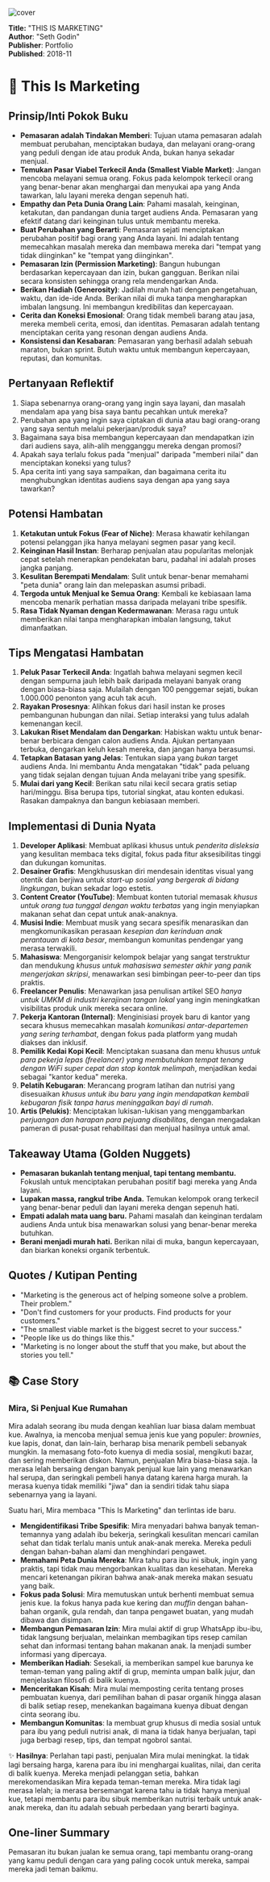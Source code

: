 
![cover](https://books.google.com/books/content?id=-AiFtwEACAAJ&printsec=frontcover&img=1&zoom=1&source=gbs_api)



**Title:** "THIS IS MARKETING"  
**Author**: "Seth Godin"  
**Publisher**: Portfolio  
**Published**: 2018-11  

# 📖 This Is Marketing

## Prinsip/Inti Pokok Buku
-   **Pemasaran adalah Tindakan Memberi**: Tujuan utama pemasaran adalah membuat perubahan, menciptakan budaya, dan melayani orang-orang yang peduli dengan ide atau produk Anda, bukan hanya sekadar menjual.
-   **Temukan Pasar Viabel Terkecil Anda (Smallest Viable Market)**: Jangan mencoba melayani semua orang. Fokus pada kelompok terkecil orang yang benar-benar akan menghargai dan menyukai apa yang Anda tawarkan, lalu layani mereka dengan sepenuh hati.
-   **Empathy dan Peta Dunia Orang Lain**: Pahami masalah, keinginan, ketakutan, dan pandangan dunia target audiens Anda. Pemasaran yang efektif datang dari keinginan tulus untuk membantu mereka.
-   **Buat Perubahan yang Berarti**: Pemasaran sejati menciptakan perubahan positif bagi orang yang Anda layani. Ini adalah tentang memecahkan masalah mereka dan membawa mereka dari "tempat yang tidak diinginkan" ke "tempat yang diinginkan".
-   **Pemasaran Izin (Permission Marketing)**: Bangun hubungan berdasarkan kepercayaan dan izin, bukan gangguan. Berikan nilai secara konsisten sehingga orang rela mendengarkan Anda.
-   **Berikan Hadiah (Generosity)**: Jadilah murah hati dengan pengetahuan, waktu, dan ide-ide Anda. Berikan nilai di muka tanpa mengharapkan imbalan langsung. Ini membangun kredibilitas dan kepercayaan.
-   **Cerita dan Koneksi Emosional**: Orang tidak membeli barang atau jasa, mereka membeli cerita, emosi, dan identitas. Pemasaran adalah tentang menciptakan cerita yang resonan dengan audiens Anda.
-   **Konsistensi dan Kesabaran**: Pemasaran yang berhasil adalah sebuah maraton, bukan sprint. Butuh waktu untuk membangun kepercayaan, reputasi, dan komunitas.

## Pertanyaan Reflektif
1.  Siapa sebenarnya orang-orang yang ingin saya layani, dan masalah mendalam apa yang bisa saya bantu pecahkan untuk mereka?
2.  Perubahan apa yang ingin saya ciptakan di dunia atau bagi orang-orang yang saya sentuh melalui pekerjaan/produk saya?
3.  Bagaimana saya bisa membangun kepercayaan dan mendapatkan izin dari audiens saya, alih-alih mengganggu mereka dengan promosi?
4.  Apakah saya terlalu fokus pada "menjual" daripada "memberi nilai" dan menciptakan koneksi yang tulus?
5.  Apa cerita inti yang saya sampaikan, dan bagaimana cerita itu menghubungkan identitas audiens saya dengan apa yang saya tawarkan?

## Potensi Hambatan
1.  **Ketakutan untuk Fokus (Fear of Niche)**: Merasa khawatir kehilangan potensi pelanggan jika hanya melayani segmen pasar yang kecil.
2.  **Keinginan Hasil Instan**: Berharap penjualan atau popularitas melonjak cepat setelah menerapkan pendekatan baru, padahal ini adalah proses jangka panjang.
3.  **Kesulitan Berempati Mendalam**: Sulit untuk benar-benar memahami "peta dunia" orang lain dan melepaskan asumsi pribadi.
4.  **Tergoda untuk Menjual ke Semua Orang**: Kembali ke kebiasaan lama mencoba menarik perhatian massa daripada melayani tribe spesifik.
5.  **Rasa Tidak Nyaman dengan Kedermawanan**: Merasa ragu untuk memberikan nilai tanpa mengharapkan imbalan langsung, takut dimanfaatkan.

## Tips Mengatasi Hambatan
1.  **Peluk Pasar Terkecil Anda**: Ingatlah bahwa melayani segmen kecil dengan sempurna jauh lebih baik daripada melayani banyak orang dengan biasa-biasa saja. Mulailah dengan 100 penggemar sejati, bukan 1.000.000 penonton yang acuh tak acuh.
2.  **Rayakan Prosesnya**: Alihkan fokus dari hasil instan ke proses pembangunan hubungan dan nilai. Setiap interaksi yang tulus adalah kemenangan kecil.
3.  **Lakukan Riset Mendalam dan Dengarkan**: Habiskan waktu untuk benar-benar berbicara dengan calon audiens Anda. Ajukan pertanyaan terbuka, dengarkan keluh kesah mereka, dan jangan hanya berasumsi.
4.  **Tetapkan Batasan yang Jelas**: Tentukan siapa yang *bukan* target audiens Anda. Ini membantu Anda mengatakan "tidak" pada peluang yang tidak sejalan dengan tujuan Anda melayani tribe yang spesifik.
5.  **Mulai dari yang Kecil**: Berikan satu nilai kecil secara gratis setiap hari/minggu. Bisa berupa tips, tutorial singkat, atau konten edukasi. Rasakan dampaknya dan bangun kebiasaan memberi.

## Implementasi di Dunia Nyata
1.  **Developer Aplikasi**: Membuat aplikasi khusus untuk *penderita disleksia* yang kesulitan membaca teks digital, fokus pada fitur aksesibilitas tinggi dan dukungan komunitas.
2.  **Desainer Grafis**: Mengkhususkan diri mendesain identitas visual yang otentik dan berjiwa untuk *start-up sosial yang bergerak di bidang lingkungan*, bukan sekadar logo estetis.
3.  **Content Creator (YouTube)**: Membuat konten tutorial memasak *khusus untuk orang tua tunggal dengan waktu terbatas* yang ingin menyiapkan makanan sehat dan cepat untuk anak-anaknya.
4.  **Musisi Indie**: Membuat musik yang secara spesifik menarasikan dan mengkomunikasikan perasaan *kesepian dan kerinduan anak perantauan di kota besar*, membangun komunitas pendengar yang merasa terwakili.
5.  **Mahasiswa**: Mengorganisir kelompok belajar yang sangat terstruktur dan mendukung *khusus untuk mahasiswa semester akhir yang panik mengerjakan skripsi*, menawarkan sesi bimbingan peer-to-peer dan tips praktis.
6.  **Freelancer Penulis**: Menawarkan jasa penulisan artikel SEO *hanya untuk UMKM di industri kerajinan tangan lokal* yang ingin meningkatkan visibilitas produk unik mereka secara online.
7.  **Pekerja Kantoran (Internal)**: Menginisiasi proyek baru di kantor yang secara khusus memecahkan masalah *komunikasi antar-departemen yang sering terhambat*, dengan fokus pada platform yang mudah diakses dan inklusif.
8.  **Pemilik Kedai Kopi Kecil**: Menciptakan suasana dan menu khusus *untuk para pekerja lepas (freelancer) yang membutuhkan tempat tenang dengan WiFi super cepat dan stop kontak melimpah*, menjadikan kedai sebagai "kantor kedua" mereka.
9.  **Pelatih Kebugaran**: Merancang program latihan dan nutrisi yang disesuaikan *khusus untuk ibu baru yang ingin mendapatkan kembali kebugaran fisik tanpa harus meninggalkan bayi di rumah*.
10. **Artis (Pelukis)**: Menciptakan lukisan-lukisan yang menggambarkan *perjuangan dan harapan para pejuang disabilitas*, dengan mengadakan pameran di pusat-pusat rehabilitasi dan menjual hasilnya untuk amal.

## Takeaway Utama (Golden Nuggets)

-   **Pemasaran bukanlah tentang menjual, tapi tentang membantu.** Fokuslah untuk menciptakan perubahan positif bagi mereka yang Anda layani.
-   **Lupakan massa, rangkul tribe Anda.** Temukan kelompok orang terkecil yang benar-benar peduli dan layani mereka dengan sepenuh hati.
-   **Empati adalah mata uang baru.** Pahami masalah dan keinginan terdalam audiens Anda untuk bisa menawarkan solusi yang benar-benar mereka butuhkan.
-   **Berani menjadi murah hati.** Berikan nilai di muka, bangun kepercayaan, dan biarkan koneksi organik terbentuk.

## Quotes / Kutipan Penting

-   "Marketing is the generous act of helping someone solve a problem. Their problem."
-   "Don't find customers for your products. Find products for your customers."
-   "The smallest viable market is the biggest secret to your success."
-   "People like us do things like this."
-   "Marketing is no longer about the stuff that you make, but about the stories you tell."

## 📚 Case Story

### Mira, Si Penjual Kue Rumahan

Mira adalah seorang ibu muda dengan keahlian luar biasa dalam membuat kue. Awalnya, ia mencoba menjual semua jenis kue yang populer: *brownies*, kue lapis, donat, dan lain-lain, berharap bisa menarik pembeli sebanyak mungkin. Ia memasang foto-foto kuenya di media sosial, mengikuti bazar, dan sering memberikan diskon. Namun, penjualan Mira biasa-biasa saja. Ia merasa lelah bersaing dengan banyak penjual kue lain yang menawarkan hal serupa, dan seringkali pembeli hanya datang karena harga murah. Ia merasa kuenya tidak memiliki "jiwa" dan ia sendiri tidak tahu siapa sebenarnya yang ia layani.

Suatu hari, Mira membaca "This Is Marketing" dan terlintas ide baru.

-   **Mengidentifikasi Tribe Spesifik**: Mira menyadari bahwa banyak teman-temannya yang adalah ibu bekerja, seringkali kesulitan mencari camilan sehat dan tidak terlalu manis untuk anak-anak mereka. Mereka peduli dengan bahan-bahan alami dan menghindari pengawet.
-   **Memahami Peta Dunia Mereka**: Mira tahu para ibu ini sibuk, ingin yang praktis, tapi tidak mau mengorbankan kualitas dan kesehatan. Mereka mencari ketenangan pikiran bahwa anak-anak mereka makan sesuatu yang baik.
-   **Fokus pada Solusi**: Mira memutuskan untuk berhenti membuat semua jenis kue. Ia fokus hanya pada kue kering dan *muffin* dengan bahan-bahan organik, gula rendah, dan tanpa pengawet buatan, yang mudah dibawa dan disimpan.
-   **Membangun Pemasaran Izin**: Mira mulai aktif di grup WhatsApp ibu-ibu, tidak langsung berjualan, melainkan membagikan tips resep camilan sehat dan informasi tentang bahan makanan anak. Ia menjadi sumber informasi yang dipercaya.
-   **Memberikan Hadiah**: Sesekali, ia memberikan sampel kue barunya ke teman-teman yang paling aktif di grup, meminta umpan balik jujur, dan menjelaskan filosofi di balik kuenya.
-   **Menceritakan Kisah**: Mira mulai memposting cerita tentang proses pembuatan kuenya, dari pemilihan bahan di pasar organik hingga alasan di balik setiap resep, menekankan bagaimana kuenya dibuat dengan cinta seorang ibu.
-   **Membangun Komunitas**: Ia membuat grup khusus di media sosial untuk para ibu yang peduli nutrisi anak, di mana ia tidak hanya berjualan, tapi juga berbagi resep, tips, dan tempat ngobrol santai.

✨ **Hasilnya**: Perlahan tapi pasti, penjualan Mira mulai meningkat. Ia tidak lagi bersaing harga, karena para ibu ini menghargai kualitas, nilai, dan cerita di balik kuenya. Mereka menjadi pelanggan setia, bahkan merekomendasikan Mira kepada teman-teman mereka. Mira tidak lagi merasa lelah; ia merasa bersemangat karena tahu ia tidak hanya menjual kue, tetapi membantu para ibu sibuk memberikan nutrisi terbaik untuk anak-anak mereka, dan itu adalah sebuah perbedaan yang berarti baginya.

## One-liner Summary
Pemasaran itu bukan jualan ke semua orang, tapi membantu orang-orang yang kamu peduli dengan cara yang paling cocok untuk mereka, sampai mereka jadi teman baikmu.
